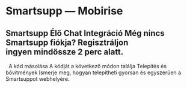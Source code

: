# Smartsupp — Mobirise
## Smartsupp Élő Chat Integráció Még nincs Smartsupp fiókja? Regisztráljon ingyen mindössze 2 perc alatt.
  A kód másolása A kódját a következő módon találja 
Telepítés és bővítmények 
Ismerje meg, hogyan telepítheti gyorsan és egyszerűen a Smartsuppot webhelyére.

